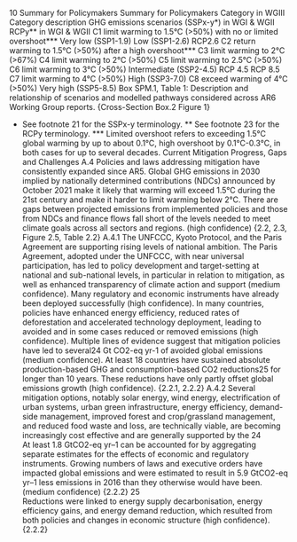 10
Summary for Policymakers
Summary for Policymakers
Category 
in WGIII
Category description
GHG emissions scenarios
(SSPx-y*) in WGI & WGII 
RCPy** in WGI & WGII
C1
limit warming to 1.5°C (>50%)
with no or limited overshoot***
Very low (SSP1-1.9)
Low (SSP1-2.6) 
RCP2.6
C2
return warming to 1.5°C (>50%)
after a high overshoot***
C3
limit warming to 2°C (>67%)
C4
limit warming to 2°C (>50%)
C5
limit warming to 2.5°C (>50%)
C6
limit warming to 3°C (>50%)
Intermediate (SSP2-4.5)
RCP 4.5
RCP 8.5
C7
limit warming to 4°C (>50%)
High (SSP3-7.0)
C8
exceed warming of 4°C (>50%)
Very high (SSP5-8.5)
Box SPM.1, Table 1: Description and relationship of scenarios and modelled pathways considered across AR6 Working Group 
reports. {Cross-Section Box.2 Figure 1}
* See footnote 21 for the SSPx-y terminology. 
** See footnote 23 for the RCPy terminology.
*** Limited overshoot refers to exceeding 1.5°C global warming by up to about 0.1°C, high overshoot by 0.1°C-0.3°C, in both 
cases for up to several decades.
Current Mitigation Progress, Gaps and Challenges
A.4	
Policies and laws addressing mitigation have consistently expanded since AR5. Global GHG 
emissions in 2030 implied by nationally determined contributions (NDCs) announced by October 
2021 make it likely that warming will exceed 1.5°C during the 21st century and make it harder 
to limit warming below 2°C. There are gaps between projected emissions from implemented 
policies and those from NDCs and finance flows fall short of the levels needed to meet climate 
goals across all sectors and regions. (high confidence) {2.2, 2.3, Figure 2.5, Table 2.2}
A.4.1	 The UNFCCC, Kyoto Protocol, and the Paris Agreement are supporting rising levels of national ambition. The Paris Agreement, 
adopted under the UNFCCC, with near universal participation, has led to policy development and target-setting at national 
and sub-national levels, in particular in relation to mitigation, as well as enhanced transparency of climate action and 
support (medium confidence). Many regulatory and economic instruments have already been deployed successfully 
(high confidence). In many countries, policies have enhanced energy efficiency, reduced rates of deforestation and 
accelerated technology deployment, leading to avoided and in some cases reduced or removed emissions (high 
confidence). Multiple lines of evidence suggest that mitigation policies have led to several24 Gt CO2-eq yr-1 of avoided 
global emissions (medium confidence). At least 18 countries have sustained absolute production-based GHG and 
consumption-based CO2 reductions25 for longer than 10 years. These reductions have only partly offset global emissions 
growth (high confidence). {2.2.1, 2.2.2}
A.4.2	 Several mitigation options, notably solar energy, wind energy, electrification of urban systems, urban green infrastructure, 
energy efficiency, demand-side management, improved forest and crop/grassland management, and reduced food 
waste and loss, are technically viable, are becoming increasingly cost effective and are generally supported by the 
24	
At least 1.8 GtCO2-eq yr–1 can be accounted for by aggregating separate estimates for the effects of economic and regulatory instruments. Growing 
numbers of laws and executive orders have impacted global emissions and were estimated to result in 5.9 GtCO2-eq yr–1 less emissions in 2016 than they 
otherwise would have been. (medium confidence) {2.2.2}
25	
Reductions were linked to energy supply decarbonisation, energy efficiency gains, and energy demand reduction, which resulted from both policies and 
changes in economic structure (high confidence). {2.2.2}
